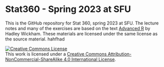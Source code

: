 # Stat360 - Spring 2023 at SFU

This is the GitHub repository for Stat 360, spring 2023 at SFU.
The lecture notes and many of the exercises are based on the text [Advanced R](https://adv-r.hadley.nz/)
by Hadley Wickham. These materials are licensed under the same license
as the source material. hahfhad 

<a rel="license" href="http://creativecommons.org/licenses/by-nc-sa/4.0/"><img alt="Creative Commons License" style="border-width:0" src="https://i.creativecommons.org/l/by-nc-sa/4.0/88x31.png" /></a><br />This work is licensed under a <a rel="license" href="http://creativecommons.org/licenses/by-nc-sa/4.0/">Creative Commons Attribution-NonCommercial-ShareAlike 4.0 International License</a>.
